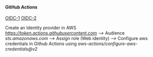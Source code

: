 #### GitHub Actions

[OIDC-1](https://aws.amazon.com/blogs/security/use-iam-roles-to-connect-github-actions-to-actions-in-aws/)
[OIDC-2](https://docs.github.com/en/actions/security-for-github-actions/security-hardening-your-deployments/configuring-openid-connect-in-amazon-web-services)

Create an Identity provider in AWS *https://token.actions.githubusercontent.com* --> Audience *sts.amazonaws.com* --> Assign role (Web identity) --> Configure aws credentials in Github Actions using *aws-actions/configure-aws-credentials@v2*